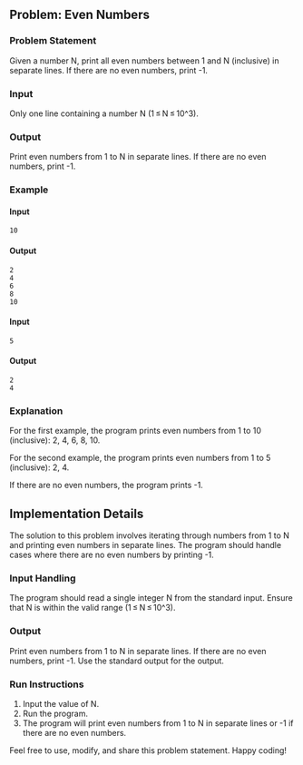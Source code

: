 ## Problem: Even Numbers

### Problem Statement
Given a number N, print all even numbers between 1 and N (inclusive) in separate lines. If there are no even numbers, print -1.

### Input
Only one line containing a number N (1 ≤ N ≤ 10^3).

### Output
Print even numbers from 1 to N in separate lines. If there are no even numbers, print -1.

### Example
#### Input
```
10
```
#### Output
```
2
4
6
8
10
```

#### Input
```
5
```
#### Output
```
2
4
```

### Explanation
For the first example, the program prints even numbers from 1 to 10 (inclusive): 2, 4, 6, 8, 10.

For the second example, the program prints even numbers from 1 to 5 (inclusive): 2, 4.

If there are no even numbers, the program prints -1.

## Implementation Details
The solution to this problem involves iterating through numbers from 1 to N and printing even numbers in separate lines. The program should handle cases where there are no even numbers by printing -1.

### Input Handling
The program should read a single integer N from the standard input. Ensure that N is within the valid range (1 ≤ N ≤ 10^3).

### Output
Print even numbers from 1 to N in separate lines. If there are no even numbers, print -1. Use the standard output for the output.

### Run Instructions
1. Input the value of N.
2. Run the program.
3. The program will print even numbers from 1 to N in separate lines or -1 if there are no even numbers.

Feel free to use, modify, and share this problem statement. Happy coding!